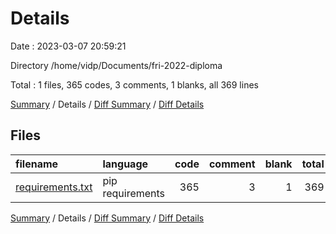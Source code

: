 # Details

Date : 2023-03-07 20:59:21

Directory /home/vidp/Documents/fri-2022-diploma

Total : 1 files,  365 codes, 3 comments, 1 blanks, all 369 lines

[Summary](results.md) / Details / [Diff Summary](diff.md) / [Diff Details](diff-details.md)

## Files
| filename | language | code | comment | blank | total |
| :--- | :--- | ---: | ---: | ---: | ---: |
| [requirements.txt](/requirements.txt) | pip requirements | 365 | 3 | 1 | 369 |

[Summary](results.md) / Details / [Diff Summary](diff.md) / [Diff Details](diff-details.md)